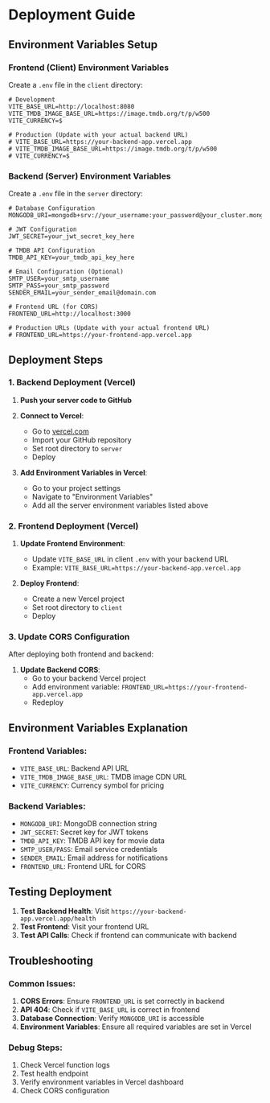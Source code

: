 # Deployment Guide

## Environment Variables Setup

### Frontend (Client) Environment Variables

Create a `.env` file in the `client` directory:

```env
# Development
VITE_BASE_URL=http://localhost:8080
VITE_TMDB_IMAGE_BASE_URL=https://image.tmdb.org/t/p/w500
VITE_CURRENCY=$

# Production (Update with your actual backend URL)
# VITE_BASE_URL=https://your-backend-app.vercel.app
# VITE_TMDB_IMAGE_BASE_URL=https://image.tmdb.org/t/p/w500
# VITE_CURRENCY=$
```

### Backend (Server) Environment Variables

Create a `.env` file in the `server` directory:

```env
# Database Configuration
MONGODB_URI=mongodb+srv://your_username:your_password@your_cluster.mongodb.net/your_database

# JWT Configuration
JWT_SECRET=your_jwt_secret_key_here

# TMDB API Configuration
TMDB_API_KEY=your_tmdb_api_key_here

# Email Configuration (Optional)
SMTP_USER=your_smtp_username
SMTP_PASS=your_smtp_password
SENDER_EMAIL=your_sender_email@domain.com

# Frontend URL (for CORS)
FRONTEND_URL=http://localhost:3000

# Production URLs (Update with your actual frontend URL)
# FRONTEND_URL=https://your-frontend-app.vercel.app
```

## Deployment Steps

### 1. Backend Deployment (Vercel)

1. **Push your server code to GitHub**
2. **Connect to Vercel**:
   - Go to [vercel.com](https://vercel.com)
   - Import your GitHub repository
   - Set root directory to `server`
   - Deploy

3. **Add Environment Variables in Vercel**:
   - Go to your project settings
   - Navigate to "Environment Variables"
   - Add all the server environment variables listed above

### 2. Frontend Deployment (Vercel)

1. **Update Frontend Environment**:
   - Update `VITE_BASE_URL` in client `.env` with your backend URL
   - Example: `VITE_BASE_URL=https://your-backend-app.vercel.app`

2. **Deploy Frontend**:
   - Create a new Vercel project
   - Set root directory to `client`
   - Deploy

### 3. Update CORS Configuration

After deploying both frontend and backend:

1. **Update Backend CORS**:
   - Go to your backend Vercel project
   - Add environment variable: `FRONTEND_URL=https://your-frontend-app.vercel.app`
   - Redeploy

## Environment Variables Explanation

### Frontend Variables:
- `VITE_BASE_URL`: Backend API URL
- `VITE_TMDB_IMAGE_BASE_URL`: TMDB image CDN URL
- `VITE_CURRENCY`: Currency symbol for pricing

### Backend Variables:
- `MONGODB_URI`: MongoDB connection string
- `JWT_SECRET`: Secret key for JWT tokens
- `TMDB_API_KEY`: TMDB API key for movie data
- `SMTP_USER/PASS`: Email service credentials
- `SENDER_EMAIL`: Email address for notifications
- `FRONTEND_URL`: Frontend URL for CORS

## Testing Deployment

1. **Test Backend Health**: Visit `https://your-backend-app.vercel.app/health`
2. **Test Frontend**: Visit your frontend URL
3. **Test API Calls**: Check if frontend can communicate with backend

## Troubleshooting

### Common Issues:
1. **CORS Errors**: Ensure `FRONTEND_URL` is set correctly in backend
2. **API 404**: Check if `VITE_BASE_URL` is correct in frontend
3. **Database Connection**: Verify `MONGODB_URI` is accessible
4. **Environment Variables**: Ensure all required variables are set in Vercel

### Debug Steps:
1. Check Vercel function logs
2. Test health endpoint
3. Verify environment variables in Vercel dashboard
4. Check CORS configuration 